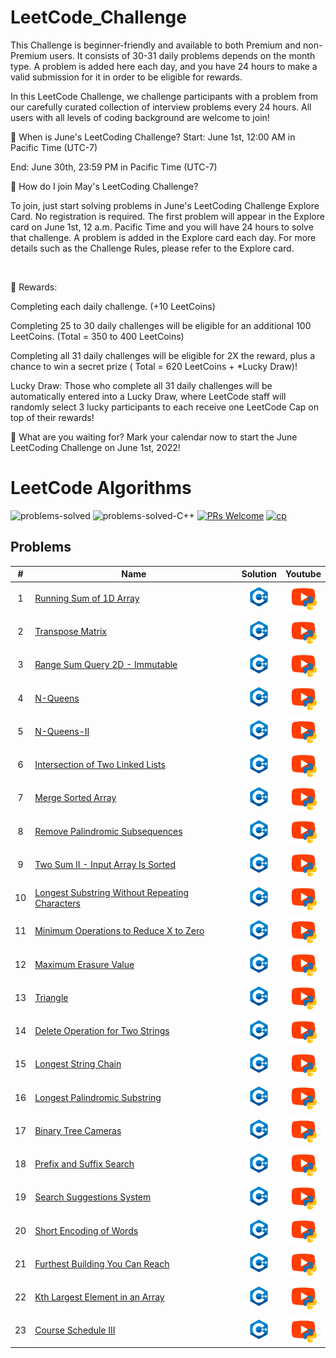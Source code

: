 <!--![](/Readme/Leetcode.png)-->
# LeetCode_Challenge
This Challenge is beginner-friendly and available to both Premium and non-Premium users. It consists of 30-31 daily problems depends on the month type. A problem is added here each day, and you have 24 hours to make a valid submission for it in order to be eligible for rewards.

<!--![](/Readme/MayLeetcodeChallenge.png)-->

In this LeetCode Challenge, we challenge participants with a problem from our carefully curated collection of interview problems every 24 hours. All users with all levels of coding background are welcome to join!


📌 When is June's LeetCoding Challenge?
Start: June 1st, 12:00 AM in Pacific Time (UTC-7)

End: June 30th, 23:59 PM in Pacific Time (UTC-7)


🚩 How do I join May's LeetCoding Challenge?

To join, just start solving problems in June's LeetCoding Challenge Explore Card. No registration is required. The first problem will appear in the Explore card on June 1st, 12 a.m. Pacific Time and you will have 24 hours to solve that challenge. A problem is added in the Explore card each day. For more details such as the Challenge Rules, please refer to the Explore card.

<br>

🎁 Rewards:

Completing each daily challenge. (+10 LeetCoins)

Completing 25 to 30 daily challenges will be eligible for an additional 100 LeetCoins. (Total = 350 to 400 LeetCoins)

Completing all 31 daily challenges will be eligible for 2X the reward, plus a chance to win a secret prize ( Total = 620 LeetCoins + *Lucky Draw)!

Lucky Draw: Those who complete all 31 daily challenges will be automatically entered into a Lucky Draw, where LeetCode staff will randomly select 3 lucky participants to each receive one LeetCode Cap on top of their rewards!


🤩 What are you waiting for? Mark your calendar now to start the June LeetCoding Challenge on June 1st, 2022!

# LeetCode Algorithms

![problems-solved](https://img.shields.io/badge/Problems%20Solved-23-1f425f.svg)
![problems-solved-C++](https://img.shields.io/badge/C++-23-1abc9c.svg)
[![PRs Welcome](https://img.shields.io/badge/PRs-welcome-brightgreen.svg)](CONTRIBUTING.md)
[![cp](https://img.shields.io/badge/also%20see-Competitve%20Programming-1f72ff.svg)](https://github.com/tarunbisht-24/Codechef-Contests)


## Problems
|  #   | Name                                                                                                                                                      |                                                                                       Solution                                                                                       |                                                              Youtube                                                              |
|:----:|-----------------------------------------------------------------------------------------------------------------------------------------------------------|:------------------------------------------------------------------------------------------------------------------------------------------------------------------------------------:|:---------------------------------------------------------------------------------------------------------------------------------:|
|  1   | [Running Sum of 1D Array](https://leetcode.com/problems/running-sum-of-1d-array/)                                                                         |                                            [![C++](assets/C++.png)](src/huh.cpp)                                                                                                    | [![python-yt](assets/python-yt.png)](https://www.youtube.com/watch?v=XbFzOlfDUUc&list=PLP446CXRka0XhT9eav5XUSHbvlnASnzs1&index=15)   |
|  2   | [Transpose Matrix](https://leetcode.com/problems/transpose-matrix/)                                                                                       |                                            [![C++](assets/C++.png)](src/huh.cpp)                                                                                                    |  [![python-yt](assets/python-yt.png)](https://www.youtube.com/watch?v=_AzncuHRxgA&list=PLP446CXRka0XhT9eav5XUSHbvlnASnzs1&index=14)  |             
|  3   | [Range Sum Query 2D - Immutable](https://leetcode.com/problems/range-sum-query-2d-immutable/)                                                             |                                            [![C++](assets/C++.png)](src/huh.cpp)                                                                                                    |  [![python-yt](assets/python-yt.png)](https://www.youtube.com/watch?v=dHeTaGwvsxk&list=PLP446CXRka0XhT9eav5XUSHbvlnASnzs1&index=13)  |
|  4   | [N-Queens](https://leetcode.com/problems/n-queens/)                                                                                                       |                                            [![C++](assets/C++.png)](src/huh.cpp)                                                                                                    |  [![python-yt](assets/python-yt.png)](https://www.youtube.com/watch?v=5GPrkopyilI&list=PLP446CXRka0XhT9eav5XUSHbvlnASnzs1&index=12)  |
|  5   | [N-Queens-II](https://leetcode.com/problems/n-queens-ii/)                                                                                                 |                                            [![C++](assets/C++.png)](src/huh.cpp)                                                                                                    |   [![python-yt](assets/python-yt.png)](https://www.youtube.com/watch?v=RGRrXoWsOjs&list=PLP446CXRka0XhT9eav5XUSHbvlnASnzs1&index=11) |
|  6   | [Intersection of Two Linked Lists](https://leetcode.com/problems/intersection-of-two-linked-lists/)                                                       |                                            [![C++](assets/C++.png)](src/huh.cpp)                                                                                                    |   [![python-yt](assets/python-yt.png)](https://www.youtube.com/watch?v=u0TuFzgncfs&list=PLP446CXRka0XhT9eav5XUSHbvlnASnzs1&index=10) |
|  7   | [Merge Sorted Array](https://leetcode.com/problems/merge-sorted-array/)                                                                                   |                                            [![C++](assets/C++.png)](src/huh.cpp)                                                                                                    |  [![python-yt](assets/python-yt.png)](https://www.youtube.com/watch?v=g1jh0rjna_o&list=PLP446CXRka0XhT9eav5XUSHbvlnASnzs1&index=14)  |
|  8   | [Remove Palindromic Subsequences](https://leetcode.com/problems/remove-palindromic-subsequences/)                                                         |                                            [![C++](assets/C++.png)](src/huh.cpp)                                                                                                    |  [![python-yt](assets/python-yt.png)](https://www.youtube.com/watch?v=1M6GlJ9B9p4&list=PLP446CXRka0XhT9eav5XUSHbvlnASnzs1&index=13)  |     
|  9   | [Two Sum II - Input Array Is Sorted](https://leetcode.com/problems/two-sum-ii-input-array-is-sorted/)                                                     |                                            [![C++](assets/C++.png)](src/huh.cpp)                                                                                                    | [![python-yt](assets/python-yt.png)](https://www.youtube.com/watch?v=VgulnDQLbVI&list=PLP446CXRka0XhT9eav5XUSHbvlnASnzs1&index=12)   |
|  10  | [Longest Substring Without Repeating Characters](https://leetcode.com/problems/longest-substring-without-repeating-characters/)                           |                                            [![C++](assets/C++.png)](src/huh.cpp)                                                                                                    |  [![python-yt](assets/python-yt.png)](https://www.youtube.com/watch?v=LPLylfXhFoA&list=PLP446CXRka0XhT9eav5XUSHbvlnASnzs1&index=11)  |             
|  11  | [Minimum Operations to Reduce X to Zero](https://leetcode.com/problems/minimum-operations-to-reduce-x-to-zero/)                                           |                                            [![C++](assets/C++.png)](src/huh.cpp)                                                                                                    |  [![python-yt](assets/python-yt.png)](https://www.youtube.com/watch?v=6bmbgKtog9o&list=PLP446CXRka0XhT9eav5XUSHbvlnASnzs1&index=12)  |
|  12  | [Maximum Erasure Value](https://leetcode.com/problems/maximum-erasure-value/)                                                                             |                                            [![C++](assets/C++.png)](src/huh.cpp)                                                                                                    |  [![python-yt](assets/python-yt.png)](https://www.youtube.com/watch?v=VNRw70WE1aE&list=PLP446CXRka0XhT9eav5XUSHbvlnASnzs1&index=11)  |
|  13  | [Triangle](https://leetcode.com/problems/triangle/)                                                                                                       |                                            [![C++](assets/C++.png)](src/huh.cpp)                                                                                                    |   [![python-yt](assets/python-yt.png)](https://www.youtube.com/watch?v=LhiXnH2UaCs&list=PLP446CXRka0XhT9eav5XUSHbvlnASnzs1&index=10) |
|  14  | [Delete Operation for Two Strings](https://leetcode.com/problems/delete-operation-for-two-strings/)                                                       |                                            [![C++](assets/C++.png)](src/huh.cpp)                                                                                                    |   [![python-yt](assets/python-yt.png)](https://www.youtube.com/watch?v=qPg6meEMg1g&list=PLP446CXRka0XhT9eav5XUSHbvlnASnzs1&index=9)  |
|  15  | [Longest String Chain](https://leetcode.com/problems/longest-string-chain/)                                                                               |                                            [![C++](assets/C++.png)](src/huh.cpp)                                                                                                    |  [![python-yt](assets/python-yt.png)](https://www.youtube.com/watch?v=_PR6WJ0Ty6E&list=PLP446CXRka0XhT9eav5XUSHbvlnASnzs1&index=8)   |
|  16  | [Longest Palindromic Substring](https://leetcode.com/problems/longest-palindromic-substring/)                                                             |                                            [![C++](assets/C++.png)](src/huh.cpp)                                                                                                    |  [![python-yt](assets/python-yt.png)](https://www.youtube.com/watch?v=KiFPAsc7DY0&list=PLP446CXRka0XhT9eav5XUSHbvlnASnzs1&index=7)   |          
|  17  | [Binary Tree Cameras](https://leetcode.com/problems/binary-tree-cameras/)                                                                                 |                                            [![C++](assets/C++.png)](src/huh.cpp)                                                                                                    |  [![python-yt](assets/python-yt.png)](https://www.youtube.com/watch?v=5IGWU8yrHXk&list=PLP446CXRka0XhT9eav5XUSHbvlnASnzs1&index=6)   |
|  18  | [Prefix and Suffix Search](https://leetcode.com/problems/prefix-and-suffix-search/)                                                                       |                                            [![C++](assets/C++.png)](src/huh.cpp)                                                                                                    |   [![python-yt](assets/python-yt.png)](https://www.youtube.com/watch?v=4fQw1DRDyZs&list=PLP446CXRka0XhT9eav5XUSHbvlnASnzs1&index=5)  |
|  19  | [Search Suggestions System](https://leetcode.com/problems/search-suggestions-system/)                                                                     |                                            [![C++](assets/C++.png)](src/huh.cpp)                                                                                                    |   [![python-yt](assets/python-yt.png)](https://www.youtube.com/watch?v=Psk-rqe5RnI&list=PLP446CXRka0XhT9eav5XUSHbvlnASnzs1&index=4)  |
|  20  | [Short Encoding of Words](https://leetcode.com/problems/short-encoding-of-words/)                                                                         |                                            [![C++](assets/C++.png)](src/huh.cpp)                                                                                                    |  [![python-yt](assets/python-yt.png)](https://www.youtube.com/watch?v=K_QL4bQkmdk&list=PLP446CXRka0XhT9eav5XUSHbvlnASnzs1&index=3)   |
|  21  | [Furthest Building You Can Reach](https://leetcode.com/problems/furthest-building-you-can-reach/)                                                         |                                            [![C++](assets/C++.png)](src/huh.cpp)                                                                                                    |  [![python-yt](assets/python-yt.png)](https://www.youtube.com/watch?v=J4_cBnpFIaw&list=PLP446CXRka0XhT9eav5XUSHbvlnASnzs1&index=3)   |
|  22  | [Kth Largest Element in an Array](https://leetcode.com/problems/kth-largest-element-in-an-array/)                                                         |                                            [![C++](assets/C++.png)](src/huh.cpp)                                                                                                    |  [![python-yt](assets/python-yt.png)](https://www.youtube.com/watch?v=EQn5bhrZWUE&list=PLP446CXRka0XhT9eav5XUSHbvlnASnzs1&index=2)   |
|  23  | [Course Schedule III](https://leetcode.com/problems/course-schedule-iii/)                                                                                 |                                            [![C++](assets/C++.png)](src/huh.cpp)                                                                                                    |  [![python-yt](assets/python-yt.png)](https://www.youtube.com/watch?v=DjOU6ohtJ7o&list=PLP446CXRka0XhT9eav5XUSHbvlnASnzs1&index=1)   |    
